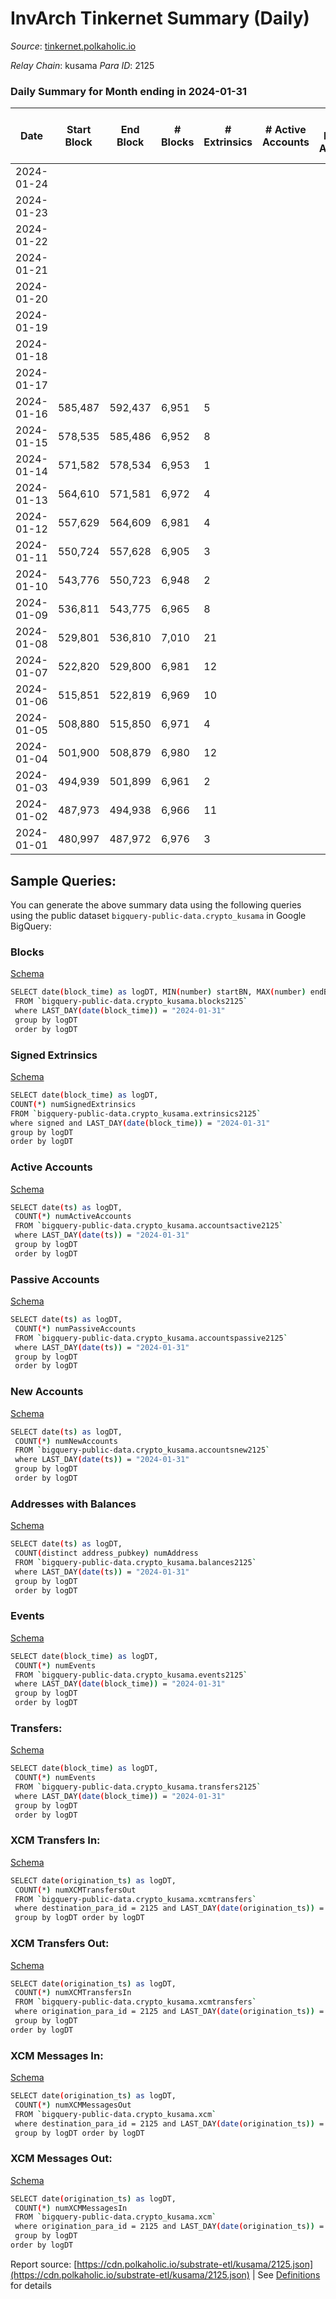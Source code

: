 # InvArch Tinkernet Summary (Daily)

_Source_: [tinkernet.polkaholic.io](https://tinkernet.polkaholic.io)

*Relay Chain*: kusama
*Para ID*: 2125



### Daily Summary for Month ending in 2024-01-31


| Date    | Start Block | End Block | # Blocks | # Extrinsics | # Active Accounts | # Passive Accounts | # New Accounts | # Addresses | # Events  | # Transfers ($USD) | # XCM Transfers In ($USD) | # XCM Transfers Out ($USD) | # XCM In | # XCM Out | Issues |
|---------|-------------|-----------|----------|--------------|-------------------|--------------------|----------------|-------------|-----------|--------------------|---------------------------|----------------------------|----------|-----------|--------|
| 2024-01-24 |  |  |  |  |  |  |  |  |  |   |   |   |  |  |  |
| 2024-01-23 |  |  |  |  |  |  |  | 1,398 |  |   |   |   |  |  |  |
| 2024-01-22 |  |  |  |  |  |  |  | 1,398 |  |   |   |   |  |  |  |
| 2024-01-21 |  |  |  |  |  |  |  | 1,398 |  |   |   |   |  |  |  |
| 2024-01-20 |  |  |  |  |  |  |  | 1,398 |  |   |   |   |  |  |  |
| 2024-01-19 |  |  |  |  |  |  |  | 1,387 |  |   |   |   |  |  |  |
| 2024-01-18 |  |  |  |  |  |  |  | 1,387 |  |   |   |   |  |  |  |
| 2024-01-17 |  |  |  |  |  |  |  | 1,387 |  |   |   |   |  |  |  |
| 2024-01-16 | 585,487 | 592,437 | 6,951 | 5 |  |  |  | 1,386 | 14,073 | 124  |   |   |  |  |  |
| 2024-01-15 | 578,535 | 585,486 | 6,952 | 8 |  |  |  | 1,386 | 14,165 | 193  | 20  |   | 17 | 4 |  |
| 2024-01-14 | 571,582 | 578,534 | 6,953 | 1 |  |  |  | 1,386 | 13,947 | 30  | 23  |   | 23 | 5 |  |
| 2024-01-13 | 564,610 | 571,581 | 6,972 | 4 |  |  |  | 1,386 | 14,079 | 103  | 19  |   | 16 | 6 |  |
| 2024-01-12 | 557,629 | 564,609 | 6,981 | 4 |  |  |  | 1,386 | 14,120 | 120  | 17  |   | 14 | 1 |  |
| 2024-01-11 | 550,724 | 557,628 | 6,905 | 3 |  |  |  | 1,386 | 13,902 | 65  | 16  |   | 15 | 4 |  |
| 2024-01-10 | 543,776 | 550,723 | 6,948 | 2 |  |  |  | 1,386 | 13,975 | 60  | 25  |   | 25 | 7 |  |
| 2024-01-09 | 536,811 | 543,775 | 6,965 | 8 |  |  |  | 1,386 | 14,109 | 123  | 36  |   | 37 | 38 |  |
| 2024-01-08 | 529,801 | 536,810 | 7,010 | 21 |  |  |  | 1,386 | 14,425 | 257  | 51  |   | 42 | 9 |  |
| 2024-01-07 | 522,820 | 529,800 | 6,981 | 12 |  |  |  | 1,383 | 14,239 | 186  | 1  |   | 1 |  |  |
| 2024-01-06 | 515,851 | 522,819 | 6,969 | 10 |  |  |  | 1,382 | 14,271 | 243  |   |   |  | 3 |  |
| 2024-01-05 | 508,880 | 515,850 | 6,971 | 4 |  |  |  | 1,382 | 14,073 | 95  | 1  |   |  | 4 |  |
| 2024-01-04 | 501,900 | 508,879 | 6,980 | 12 |  |  |  | 1,382 | 14,300 | 239  | 4  |   | 4 | 7 |  |
| 2024-01-03 | 494,939 | 501,899 | 6,961 | 2 |  |  |  | 1,382 | 14,002 | 60  | 5  |   | 6 | 3 |  |
| 2024-01-02 | 487,973 | 494,938 | 6,966 | 11 |  |  |  | 1,382 | 14,317 | 284  | 5  |   | 4 | 2 |  |
| 2024-01-01 | 480,997 | 487,972 | 6,976 | 3 |  |  |  | 1,382 | 14,069 | 90  | 7  |   | 6 | 1 |  |

## Sample Queries:
You can generate the above summary data using the following queries using the public dataset `bigquery-public-data.crypto_kusama` in Google BigQuery:


### Blocks 

[Schema](https://github.com/colorfulnotion/substrate-etl/blob/main/schema/blocks.json)

```bash
SELECT date(block_time) as logDT, MIN(number) startBN, MAX(number) endBN, COUNT(*) numBlocks 
 FROM `bigquery-public-data.crypto_kusama.blocks2125`  
 where LAST_DAY(date(block_time)) = "2024-01-31" 
 group by logDT 
 order by logDT
```

### Signed Extrinsics 

[Schema](https://github.com/colorfulnotion/substrate-etl/blob/main/schema/extrinsics.json)

```bash
SELECT date(block_time) as logDT, 
COUNT(*) numSignedExtrinsics 
FROM `bigquery-public-data.crypto_kusama.extrinsics2125`  
where signed and LAST_DAY(date(block_time)) = "2024-01-31" 
group by logDT 
order by logDT
```

### Active Accounts 

[Schema](https://github.com/colorfulnotion/substrate-etl/blob/main/schema/accountsactive.json)

```bash
SELECT date(ts) as logDT, 
 COUNT(*) numActiveAccounts 
 FROM `bigquery-public-data.crypto_kusama.accountsactive2125` 
 where LAST_DAY(date(ts)) = "2024-01-31" 
 group by logDT 
 order by logDT
```

### Passive Accounts 

[Schema](https://github.com/colorfulnotion/substrate-etl/blob/main/schema/accountspassive.json)

```bash
SELECT date(ts) as logDT, 
 COUNT(*) numPassiveAccounts 
 FROM `bigquery-public-data.crypto_kusama.accountspassive2125` 
 where LAST_DAY(date(ts)) = "2024-01-31" 
 group by logDT 
 order by logDT
```

### New Accounts 

[Schema](https://github.com/colorfulnotion/substrate-etl/blob/main/schema/accountsnew.json)

```bash
SELECT date(ts) as logDT, 
 COUNT(*) numNewAccounts 
 FROM `bigquery-public-data.crypto_kusama.accountsnew2125` 
 where LAST_DAY(date(ts)) = "2024-01-31" 
 group by logDT
 order by logDT
```

### Addresses with Balances 

[Schema](https://github.com/colorfulnotion/substrate-etl/blob/main/schema/balances.json)

```bash
SELECT date(ts) as logDT,
 COUNT(distinct address_pubkey) numAddress 
 FROM `bigquery-public-data.crypto_kusama.balances2125` 
 where LAST_DAY(date(ts)) = "2024-01-31" 
 group by logDT 
 order by logDT
```

### Events 

[Schema](https://github.com/colorfulnotion/substrate-etl/blob/main/schema/events.json)

```bash
SELECT date(block_time) as logDT, 
 COUNT(*) numEvents 
 FROM `bigquery-public-data.crypto_kusama.events2125` 
 where LAST_DAY(date(block_time)) = "2024-01-31" 
 group by logDT 
 order by logDT
```

### Transfers:

[Schema](https://github.com/colorfulnotion/substrate-etl/blob/main/schema/transfers.json)

```bash
SELECT date(block_time) as logDT, 
 COUNT(*) numEvents 
 FROM `bigquery-public-data.crypto_kusama.transfers2125` 
 where LAST_DAY(date(block_time)) = "2024-01-31" 
 group by logDT 
 order by logDT
```

### XCM Transfers In: 

[Schema](https://github.com/colorfulnotion/substrate-etl/blob/main/schema/xcmtransfers.json)

```bash
SELECT date(origination_ts) as logDT, 
 COUNT(*) numXCMTransfersOut 
 FROM `bigquery-public-data.crypto_kusama.xcmtransfers` 
 where destination_para_id = 2125 and LAST_DAY(date(origination_ts)) = "2024-01-31" 
 group by logDT order by logDT
```

### XCM Transfers Out: 

[Schema](https://github.com/colorfulnotion/substrate-etl/blob/main/schema/xcmtransfers.json)

```bash
SELECT date(origination_ts) as logDT, 
 COUNT(*) numXCMTransfersIn 
 FROM `bigquery-public-data.crypto_kusama.xcmtransfers` 
 where origination_para_id = 2125 and LAST_DAY(date(origination_ts)) = "2024-01-31" 
 group by logDT 
order by logDT
```

### XCM Messages In: 

[Schema](https://github.com/colorfulnotion/substrate-etl/blob/main/schema/xcm.json)

```bash
SELECT date(origination_ts) as logDT, 
 COUNT(*) numXCMMessagesOut 
 FROM `bigquery-public-data.crypto_kusama.xcm` 
 where destination_para_id = 2125 and LAST_DAY(date(origination_ts)) = "2024-01-31" 
 group by logDT order by logDT
```

### XCM Messages Out: 

[Schema](https://github.com/colorfulnotion/substrate-etl/blob/main/schema/xcm.json)

```bash
SELECT date(origination_ts) as logDT, 
 COUNT(*) numXCMMessagesIn 
 FROM `bigquery-public-data.crypto_kusama.xcm` 
 where origination_para_id = 2125 and LAST_DAY(date(origination_ts)) = "2024-01-31" 
 group by logDT 
order by logDT
```


Report source: [https://cdn.polkaholic.io/substrate-etl/kusama/2125.json](https://cdn.polkaholic.io/substrate-etl/kusama/2125.json) | See [Definitions](/DEFINITIONS.md) for details

